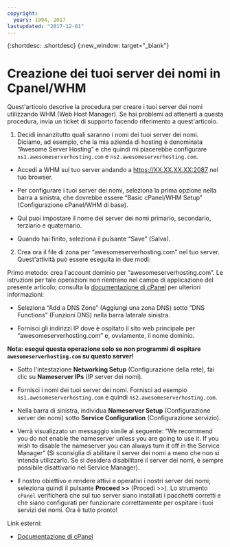 ```yaml
---
copyright:
  years: 1994, 2017
lastupdated: "2017-12-01"
---
```


{:shortdesc: .shortdesc}
{:new_window: target="_blank"}

# Creazione dei tuoi server dei nomi in Cpanel/WHM

Quest'articolo descrive la procedura per creare i tuoi server dei nomi utilizzando WHM (Web Host Manager). Se hai problemi ad attenerti a questa procedura, invia un ticket di supporto facendo riferimento a quest'articolo.

1. Decidi innanzitutto quali saranno i nomi dei tuoi server dei nomi. Diciamo, ad esempio, che la mia azienda di hosting è denominata “Awesome Server Hosting” e che quindi mi piacerebbe configurare `ns1.awesomeserverhosting.com` e `ns2.awesomeserverhosting.com`.

* Accedi a WHM sul tuo server andando a https://XX.XX.XX.XX:2087 nel tuo browser.

* Per configurare i tuoi server dei nomi, seleziona la prima opzione nella barra a sinistra, che dovrebbe essere “Basic cPanel/WHM Setup” (Configurazione cPanel/WHM di base). 

 * Qui puoi impostare il nome dei server dei nomi primario, secondario, terziario e quaternario.

 * Quando hai finito, seleziona il pulsante “Save” (Salva).

2. Crea ora il file di zona per “awesomeserverhosting.com” nel tuo server. Quest'attività può essere eseguita in due modi:

Primo metodo: crea l'account dominio per “awesomeserverhosting.com”. Le istruzioni per tale operazioni non rientrano nel campo di applicazione del presente articolo; consulta la [documentazione di cPanel](http://www.cpanel.net/support/docs/11//whm/account_functions_creatnewacct.html) per ulteriori informazioni: 

   * Seleziona “Add a DNS Zone” (Aggiungi una zona DNS) sotto “DNS Functions” (Funzioni DNS) nella barra laterale sinistra.

   * Fornisci gli indirizzi IP dove è ospitato il sito web principale per “awesomeserverhosting.com” e, ovviamente, il nome dominio.

   **Nota: esegui questa operazione solo se non programmi di ospitare `awesomeserverhosting.com` su questo server!**

   * Sotto l'intestazione **Networking Setup** (Configurazione della rete), fai clic su **Nameserver IPs** (IP server dei nomi).

   * Fornisci i nomi dei tuoi server dei nomi. Fornisci ad esempio `ns1.awesomeserverhosting.com` e quindi `ns2.awesomeserverhosting.com`.

   * Nella barra di sinistra, individua **Nameserver Setup** (Configurazione server dei nomi) sotto **Service Configuration** (Configurazione servizio).

   * Verrà visualizzato un messaggio simile al seguente: “We recommend you do not enable the nameserver unless you are going to use it. If you wish to disable the nameserver you can always turn it off in the Service Manager” (Si sconsiglia di abilitare il server dei nomi a meno che non si intenda utilizzarlo. Se si desidera disabilitare il server dei nomi, è sempre possibile disattivarlo nel Service Manager).

   * Il nostro obiettivo e rendere attivi e operativi i nostri server dei nomi; seleziona quindi il pulsante **Proceed >>** (Procedi >>). Lo strumento `cPanel` verificherà che sul tuo server siano installati i pacchetti corretti e che siano configurati per funzionare correttamente per ospitare i tuoi servizi dei nomi. Ora è tutto pronto!

Link esterni:

* [Documentazione di cPanel](http://www.cpanel.net/support/docs/11//whm/account_functions_creatnewacct.html)
